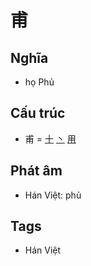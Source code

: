 # 甫

## Nghĩa

* họ Phủ

## Cấu trúc
* 甫 = [十](十.md) [丶](丶.md) [用](用.md)

## Phát âm

* Hán Việt: phủ

## Tags
* Hán Việt

<script>window.HANZI_FIELD='甫';</script>
